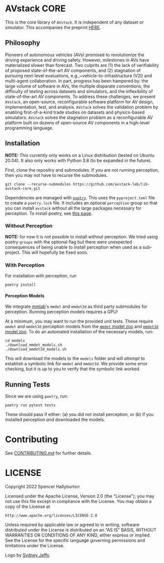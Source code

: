 # AVstack CORE

This is the core library of `AVstack`. It is independent of any dataset or simulator. This accompanies the preprint [HERE][avstack-preprint].

## Philosophy

Pioneers of autonomous vehicles (AVs) promised to revolutionize the driving experience and driving safety. However, milestones in AVs have materialized slower than forecast. Two culprits are (1) the lack of verifiability of proposed state-of-the-art AV components, and (2) stagnation of pursuing next-level evaluations, e.g.,~vehicle-to-infrastructure (V2I) and multi-agent collaboration. In part, progress has been hampered by: the large volume of software in AVs, the multiple disparate conventions, the difficulty of testing across datasets and simulators, and the inflexibility of state-of-the-art AV components. To address these challenges, we present `AVstack`, an open-source, reconfigurable software platform for AV design, implementation, test, and analysis. `AVstack` solves the validation problem by enabling first-of-a-kind trade studies on datasets and physics-based simulators. `AVstack` solves the stagnation problem as a reconfigurable AV platform built on dozens of open-source AV components in a high-level programming language.


## Installation

**NOTE:** This currently only works on a Linux distribution (tested on Ubuntu 20.04). It also only works with Python 3.8 (to be expanded in the future).

First, clone the repositry and submodules. If you are not running perception, then you may not have to recurse the submodules.
```
git clone --recurse-submodules https://github.com/avstack-lab/lib-avstack-core.git 
```
Dependencies are managed with [`poetry`][poetry]. This uses the `pyproject.toml` file to create a `poetry.lock` file. It includes an optional `perception` group so that you can install `avstack` without all the large packages necessary for perception. To install poetry, see [this page](https://python-poetry.org/docs/#installation). 


### Without Perception

**NOTE:** for now it is not possible to install without perception. We tried using poetry `groups` with the optional flag but there were unexpected consequences of being unable to install perception when used as a sub-project. This will hopefully be fixed soon.

### With Perception

For installation with perception, run
```
poetry install
```

#### Perception Models

We integrate [mmlab](https://github.com/open-mmlab/)'s `mmdet` and `mmdet3d` as third party submodules for perception. Running perception models requires a GPU! 

At a minimum, you may want to run the provided unit tests. These require `mmdet` and `mmdet3d` perception models from the [`mmdet` model zoo][mmdet-modelzoo] and [`mmdet3d` model zoo][mmdet3d-modelzoo]. To do an automated installation of the necessary models, run:
```
cd models
./download_mmdet_models.sh
./download_mmdet3d_models.sh
```
This will download the models to the `models` folder and will *attempt* to establish a symbolic link for `mmdet` and `mmdet3d`. We provide some error checking, but it is up to you to verify that the symbolic link worked.

## Running Tests

Since we are using `poetry`, run:
```
poetry run pytest tests
```
These should pass if either: (a) you did not install perception, or (b) if you installed perception *and* downloaded the models. 

# Contributing

See [CONTRIBUTING.md][contributing] for further details.


# LICENSE

Copyright 2022 Spencer Hallyburton

Licensed under the Apache License, Version 2.0 (the "License");
you may not use this file except in compliance with the License.
You may obtain a copy of the License at

    http://www.apache.org/licenses/LICENSE-2.0

Unless required by applicable law or agreed to in writing, software
distributed under the License is distributed on an "AS IS" BASIS,
WITHOUT WARRANTIES OR CONDITIONS OF ANY KIND, either express or implied.
See the License for the specific language governing permissions and
limitations under the License.

Logo by [Sydney Jeffs](https://twitter.com/sydney_jeffs).


[avstack-preprint]: todo
[poetry]: https://github.com/python-poetry/poetry
[mmdet-modelzoo]: https://mmdetection.readthedocs.io/en/stable/model_zoo.html
[mmdet3d-modelzoo]: https://mmdetection3d.readthedocs.io/en/stable/model_zoo.html
[contributing]: https://github.com/avstack-lab/lib-avstack-core/blob/main/CONTRIBUTING.md
[license]: https://github.com/avstack-lab/lib-avstack-core/blob/main/LICENSE.md
